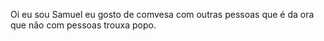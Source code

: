 Oi eu sou Samuel eu gosto de comvesa com outras pessoas que é da ora que não com pessoas trouxa popo.
